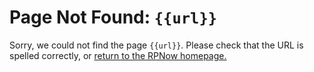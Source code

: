 # Page Not Found: `{{url}}`

Sorry, we could not find the page `{{url}}`. Please check that the URL is spelled correctly, or [return to the RPNow homepage.](/)
